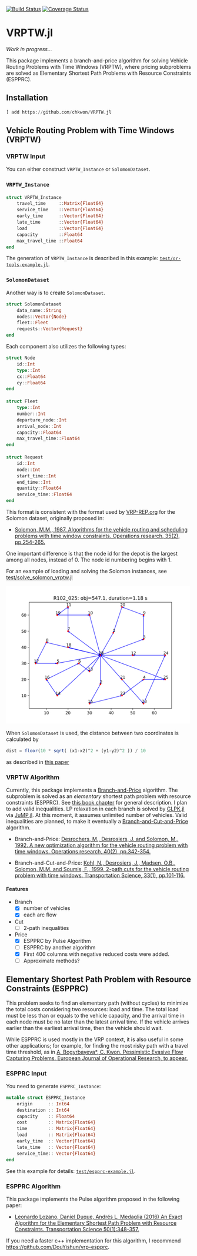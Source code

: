 [![Build Status](https://travis-ci.org/chkwon/VRPTW.jl.svg?branch=master)](https://travis-ci.org/chkwon/VRPTW.jl)
[![Coverage Status](https://coveralls.io/repos/github/chkwon/VRPTW.jl/badge.svg?branch=master)](https://coveralls.io/github/chkwon/VRPTW.jl?branch=master)

# VRPTW.jl

*Work in progress...*

This package implements a branch-and-price algorithm for solving Vehicle Routing Problems with Time Windows (VRPTW), where pricing subproblems are solved as Elementary Shortest Path Problems with Resource Constraints (ESPPRC).


## Installation

```julia
] add https://github.com/chkwon/VRPTW.jl
```


## Vehicle Routing Problem with Time Windows (VRPTW)

### VRPTW Input 

You can either construct `VRPTW_Instance` or `SolomonDataset`.

### `VRPTW_Instance`

```julia
struct VRPTW_Instance
    travel_time     ::Matrix{Float64}
    service_time    ::Vector{Float64}
    early_time      ::Vector{Float64}
    late_time       ::Vector{Float64}
    load            ::Vector{Float64}
    capacity        ::Float64
    max_travel_time ::Float64
end
```
The generation of `VRPTW_Instance` is described in this example: [`test/or-tools-example.jl`](https://github.com/chkwon/VRPTW.jl/blob/master/test/or-tools-example.jl).

### `SolomonDataset`

Another way is to create `SolomonDataset`.
```julia
struct SolomonDataset
    data_name::String
    nodes::Vector{Node}
    fleet::Fleet
    requests::Vector{Request}
end
```
Each component also utilizes the following types:
```julia
struct Node
    id::Int
    type::Int
    cx::Float64
    cy::Float64
end

struct Fleet 
    type::Int
    number::Int
    departure_node::Int
    arrival_node::Int
    capacity::Float64
    max_travel_time::Float64
end

struct Request
    id::Int
    node::Int
    start_time::Int
    end_time::Int
    quantity::Float64
    service_time::Float64
end
```

This format is consistent with the format used by [VRP-REP.org](http://www.vrp-rep.org/search.html?slug=solomon) for the Solomon dataset, originally proposed in:

- [Solomon, M.M., 1987. Algorithms for the vehicle routing and scheduling problems with time window constraints. Operations research, 35(2), pp.254-265.](https://doi.org/10.1287/opre.35.2.254)

One important difference is that the node id for the depot is the largest among all nodes, instead of 0. The node id numbering begins with 1.

For an example of loading and solving the Solomon instances, see [test/solve_solomon_vrptw.jl](https://github.com/chkwon/VRPTW.jl/blob/master/test/solve_solomon_vrptw.jl) 

<img src="https://github.com/chkwon/VRPTW.jl/raw/master/R102_025.png" width=500>


When `SolomonDataset` is used, the distance between two coordinates is calculated by
```julia
dist = floor(10 * sqrt( (x1-x2)^2 + (y1-y2)^2 )) / 10
```
as described in [this paper](https://doi.org/10.1287/trsc.33.1.101)




### VRPTW Algorithm 

Currently, this package implements a [Branch-and-Price](https://doi.org/10.1287/opre.40.2.342) algorithm. The subproblem is solved as an *elementary* shortest path problem with resource constraints (ESPPRC). See [this book chapter](https://epubs.siam.org/doi/10.1137/1.9781611973594.ch5) for general description. I plan to add valid inequalities. LP relaxation in each branch is solved by [GLPK.jl](https://github.com/jump-dev/GLPK.jl) via [JuMP.jl](https://github.com/jump-dev/JuMP.jl). At this moment, it assumes unlimited number of vehicles. Valid inequalities are planned, to make it eventually a [Branch-and-Cut-and-Price](https://doi.org/10.1287/trsc.33.1.101) algorithm.

- Branch-and-Price: [Desrochers, M., Desrosiers, J. and Solomon, M., 1992. A new optimization algorithm for the vehicle routing problem with time windows. Operations research, 40(2), pp.342-354.](https://doi.org/10.1287/opre.40.2.342)

- Branch-and-Cut-and-Price: [Kohl, N., Desrosiers, J., Madsen, O.B., Solomon, M.M. and Soumis, F., 1999. 2-path cuts for the vehicle routing problem with time windows. Transportation Science, 33(1), pp.101-116.](https://doi.org/10.1287/trsc.33.1.101)
#### Features
* Branch
  - [x] number of vehicles
  - [x] each arc flow

* Cut
  - [ ] 2-path inequalities

* Price
  - [x] ESPPRC by Pulse Algorithm
  - [ ] ESPPRC by another algorithm
  - [x] First 400 columns with negative reduced costs were added.
  - [ ] Approximate methods? 

## Elementary Shortest Path Problem with Resource Constraints (ESPPRC)

This problem seeks to find an elementary path (without cycles) to minimize the total costs considering two resources: load and time. The total load must be less than or equals to the vehicle capacity, and the arrival time in each node must be no later than the latest arrival time. If the vehicle arrives earlier than the earliest arrival time, then the vehicle should wait.

While ESPPRC is used mostly in the VRP context, it is also useful in some other applications; for example, for finding the most risky path with a travel time threshold, as in [A. Bogyrbayeva*, C. Kwon. Pessimistic Evasive Flow Capturing Problems. European Journal of Operational Research, to appear.](https://www.chkwon.net/papers/bogyrbayeva_pessimistic.pdf)

### ESPPRC Input 

You need to generate `ESPPRC_Instance`:
```julia
mutable struct ESPPRC_Instance
    origin      :: Int64
    destination :: Int64
    capacity    :: Float64
    cost        :: Matrix{Float64}
    time        :: Matrix{Float64}
    load        :: Matrix{Float64}
    early_time  :: Vector{Float64}
    late_time   :: Vector{Float64}
    service_time:: Vector{Float64}
end
```

See this example for details: [`test/espprc-example.jl`](https://github.com/chkwon/VRPTW.jl/blob/master/test/espprc-example.jl).

### ESPPRC Algorithm

This package implements the Pulse algorithm proposed in the following paper:

- [Leonardo Lozano, Daniel Duque, Andrés L. Medaglia (2016) An Exact Algorithm for the Elementary Shortest Path Problem with Resource Constraints. Transportation Science 50(1):348-357.](https://doi.org/10.1287/trsc.2014.0582)

If you need a faster c++ implementation for this algorithm, I recommend https://github.com/DouYishun/vrp-espprc.

